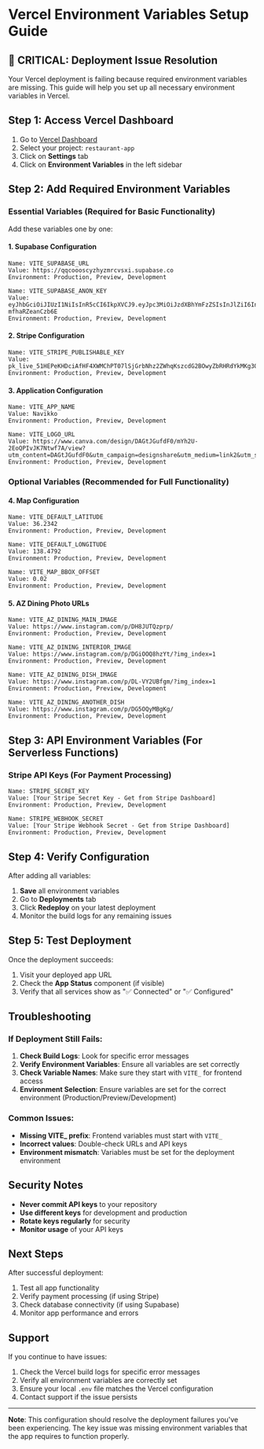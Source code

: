 # Vercel Environment Variables Setup Guide

## 🚨 CRITICAL: Deployment Issue Resolution

Your Vercel deployment is failing because required environment variables are missing. This guide will help you set up all necessary environment variables in Vercel.

## Step 1: Access Vercel Dashboard

1. Go to [Vercel Dashboard](https://vercel.com/dashboard)
2. Select your project: `restaurant-app`
3. Click on **Settings** tab
4. Click on **Environment Variables** in the left sidebar

## Step 2: Add Required Environment Variables

### Essential Variables (Required for Basic Functionality)

Add these variables one by one:

#### 1. Supabase Configuration
```
Name: VITE_SUPABASE_URL
Value: https://qqcoooscyzhyzmrcvsxi.supabase.co
Environment: Production, Preview, Development
```

```
Name: VITE_SUPABASE_ANON_KEY
Value: eyJhbGciOiJIUzI1NiIsInR5cCI6IkpXVCJ9.eyJpc3MiOiJzdXBhYmFzZSIsInJlZiI6InFxY29vb3NjeXpoeXptcmN2c3hpIiwicm9sZSI6ImFub24iLCJpYXQiOjE3NTM0MjQ2MTMsImV4cCI6MjA2OTAwMDYxM30.8PIgWiNvwcUVKWyK6dH74eafBMgD-mfhaRZeanCzb6E
Environment: Production, Preview, Development
```

#### 2. Stripe Configuration
```
Name: VITE_STRIPE_PUBLISHABLE_KEY
Value: pk_live_51HEPeKHDciAfHF4XWMChPT07lSjGrbNhz2ZWhqKszcdG2BOwyZbRHRdYkMKg3OoAGAyIztd3yxY5BMHP7itw8FMd00BRBijcCL
Environment: Production, Preview, Development
```

#### 3. Application Configuration
```
Name: VITE_APP_NAME
Value: Navikko
Environment: Production, Preview, Development
```

```
Name: VITE_LOGO_URL
Value: https://www.canva.com/design/DAGtJGufdF0/mYh2U-2EoQPIvJK7Ntwf7A/view?utm_content=DAGtJGufdF0&utm_campaign=designshare&utm_medium=link2&utm_source=uniquelinks&utlId=h3a9a6cf222
Environment: Production, Preview, Development
```

### Optional Variables (Recommended for Full Functionality)

#### 4. Map Configuration
```
Name: VITE_DEFAULT_LATITUDE
Value: 36.2342
Environment: Production, Preview, Development
```

```
Name: VITE_DEFAULT_LONGITUDE
Value: 138.4792
Environment: Production, Preview, Development
```

```
Name: VITE_MAP_BBOX_OFFSET
Value: 0.02
Environment: Production, Preview, Development
```

#### 5. AZ Dining Photo URLs
```
Name: VITE_AZ_DINING_MAIN_IMAGE
Value: https://www.instagram.com/p/DH8JUTQzprp/
Environment: Production, Preview, Development
```

```
Name: VITE_AZ_DINING_INTERIOR_IMAGE
Value: https://www.instagram.com/p/DGiOOQ8hzYt/?img_index=1
Environment: Production, Preview, Development
```

```
Name: VITE_AZ_DINING_DISH_IMAGE
Value: https://www.instagram.com/p/DL-VY2UBfgm/?img_index=1
Environment: Production, Preview, Development
```

```
Name: VITE_AZ_DINING_ANOTHER_DISH
Value: https://www.instagram.com/p/DG5OQyMBgKg/
Environment: Production, Preview, Development
```

## Step 3: API Environment Variables (For Serverless Functions)

### Stripe API Keys (For Payment Processing)
```
Name: STRIPE_SECRET_KEY
Value: [Your Stripe Secret Key - Get from Stripe Dashboard]
Environment: Production, Preview, Development
```

```
Name: STRIPE_WEBHOOK_SECRET
Value: [Your Stripe Webhook Secret - Get from Stripe Dashboard]
Environment: Production, Preview, Development
```

## Step 4: Verify Configuration

After adding all variables:

1. **Save** all environment variables
2. Go to **Deployments** tab
3. Click **Redeploy** on your latest deployment
4. Monitor the build logs for any remaining issues

## Step 5: Test Deployment

Once the deployment succeeds:

1. Visit your deployed app URL
2. Check the **App Status** component (if visible)
3. Verify that all services show as "✅ Connected" or "✅ Configured"

## Troubleshooting

### If Deployment Still Fails:

1. **Check Build Logs**: Look for specific error messages
2. **Verify Environment Variables**: Ensure all variables are set correctly
3. **Check Variable Names**: Make sure they start with `VITE_` for frontend access
4. **Environment Selection**: Ensure variables are set for the correct environment (Production/Preview/Development)

### Common Issues:

- **Missing VITE_ prefix**: Frontend variables must start with `VITE_`
- **Incorrect values**: Double-check URLs and API keys
- **Environment mismatch**: Variables must be set for the deployment environment

## Security Notes

- **Never commit API keys** to your repository
- **Use different keys** for development and production
- **Rotate keys regularly** for security
- **Monitor usage** of your API keys

## Next Steps

After successful deployment:

1. Test all app functionality
2. Verify payment processing (if using Stripe)
3. Check database connectivity (if using Supabase)
4. Monitor app performance and errors

## Support

If you continue to have issues:

1. Check the Vercel build logs for specific error messages
2. Verify all environment variables are correctly set
3. Ensure your local `.env` file matches the Vercel configuration
4. Contact support if the issue persists

---

**Note**: This configuration should resolve the deployment failures you've been experiencing. The key issue was missing environment variables that the app requires to function properly. 